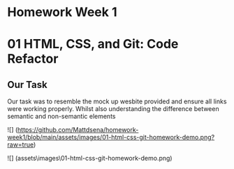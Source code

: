 # Homework Week 1

# 01 HTML, CSS, and Git: Code Refactor

## Our Task

Our task was to resemble the mock up wesbite provided and ensure all links were working properly. Whilst also understanding the difference between semantic and non-semantic elements

![] (https://github.com/Mattdsena/homework-week1/blob/main/assets/images/01-html-css-git-homework-demo.png?raw=true)

![] (assets\images\01-html-css-git-homework-demo.png)
